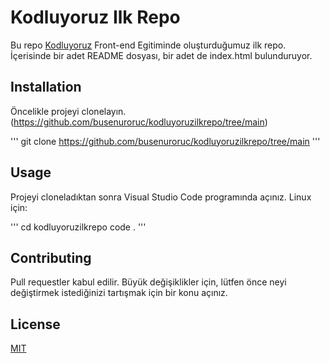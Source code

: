 # Kodluyoruz Ilk Repo
Bu repo [Kodluyoruz](https://kodluyoruz.org/) Front-end Egitiminde oluşturduğumuz ilk repo. İçerisinde bir adet README dosyası, bir adet de index.html bulunduruyor.

## Installation
Öncelikle projeyi clonelayın. (https://github.com/busenuroruc/kodluyoruzilkrepo/tree/main)

'''
git clone https://github.com/busenuroruc/kodluyoruzilkrepo/tree/main
'''

## Usage
Projeyi cloneladıktan sonra Visual Studio Code programında açınız.
Linux için:

'''
cd kodluyoruzilkrepo
code .
'''

## Contributing
Pull requestler kabul edilir. Büyük değişiklikler için, lütfen önce neyi değiştirmek istediğinizi tartışmak için bir konu açınız.

## License
[MIT](https://choosealicense.com/licenses/mit/)
